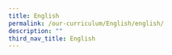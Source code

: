 ```yaml
---
title: English
permalink: /our-curriculum/English/english/
description: ""
third_nav_title: English
---
```

